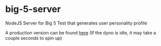 # big-5-server
NodeJS Server for Big 5 Test that generates user personality profile

A production version can be found [here](https://floating-inlet-95635.herokuapp.com/)
(If the dyno is idle, it may take a couple seconds to spin up)
